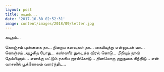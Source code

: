 ```yaml
---
layout: post
title: கடிதம்...
date: '2017-10-30 02:52:31'
image: content/images/2018/09/letter.jpg
---
```


கடிதம்...

கொஞ்சம் புன்னகை தா...
நிறைய கனவுகள் தா...
கைபிடித்து என்னுடன் வா...
கொஞ்சம் அழுகிற போது...
கண்ணீர் துடைக்க விரல் கொடு...
மீறியும் நான் தேம்பினால்...
எனக்கு மட்டும் ரகசிய குரல்கொடு...
தினமொரு குறுநகை சிந்திடு...
என் வாசலில் பூக்கோலம் வளர்ந்திட...